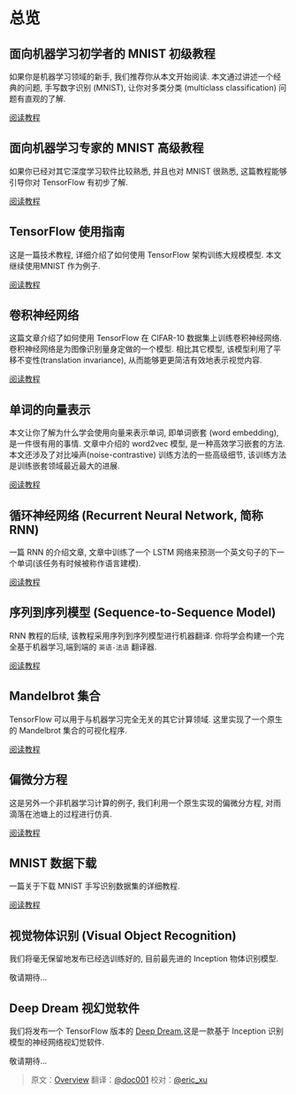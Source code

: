 # 总览

## 面向机器学习初学者的 MNIST 初级教程

如果你是机器学习领域的新手, 我们推荐你从本文开始阅读. 本文通过讲述一个经典的问题, 手写数字识别 (MNIST), 让你对多类分类 (multiclass classification) 问题有直观的了解.

[阅读教程](../tutorials/mnist_beginners.md)

## 面向机器学习专家的 MNIST 高级教程

如果你已经对其它深度学习软件比较熟悉, 并且也对 MNIST 很熟悉, 这篇教程能够引导你对 TensorFlow 有初步了解.

[阅读教程](../tutorials/mnist_pros.md)

## TensorFlow 使用指南

这是一篇技术教程, 详细介绍了如何使用 TensorFlow 架构训练大规模模型. 本文继续使用MNIST 作为例子.

[阅读教程](../tutorials/mnist_tf.md)

## 卷积神经网络 

这篇文章介绍了如何使用 TensorFlow 在 CIFAR-10 数据集上训练卷积神经网络. 卷积神经网络是为图像识别量身定做的一个模型. 相比其它模型, 该模型利用了平移不变性(translation invariance), 从而能够更更简洁有效地表示视觉内容.

[阅读教程](../tutorials/deep_cnn.md)

## 单词的向量表示

本文让你了解为什么学会使用向量来表示单词, 即单词嵌套 (word embedding), 是一件很有用的事情. 文章中介绍的 word2vec 模型, 是一种高效学习嵌套的方法. 本文还涉及了对比噪声(noise-contrastive) 训练方法的一些高级细节, 该训练方法是训练嵌套领域最近最大的进展. 

[阅读教程](../tutorials/word2vec.md)

## 循环神经网络 (Recurrent Neural Network, 简称 RNN)

一篇 RNN 的介绍文章, 文章中训练了一个 LSTM 网络来预测一个英文句子的下一个单词(该任务有时候被称作语言建模).

[阅读教程](../tutorials/recurrent.md)

## 序列到序列模型 (Sequence-to-Sequence Model)

RNN 教程的后续, 该教程采用序列到序列模型进行机器翻译. 你将学会构建一个完全基于机器学习,端到端的 `英语-法语` 翻译器.

[阅读教程](../tutorials/seq2seq.md)

## Mandelbrot 集合

TensorFlow 可以用于与机器学习完全无关的其它计算领域. 这里实现了一个原生的 Mandelbrot 集合的可视化程序.

[阅读教程](../tutorials/mandelbrot.md)

## 偏微分方程

这是另外一个非机器学习计算的例子, 我们利用一个原生实现的偏微分方程, 对雨滴落在池塘上的过程进行仿真.

[阅读教程](../tutorials/pdes.md)

## MNIST 数据下载

一篇关于下载 MNIST 手写识别数据集的详细教程.

[阅读教程](../tutorials/mnist_download.md)

## 视觉物体识别 (Visual Object Recognition)

我们将毫无保留地发布已经选训练好的, 目前最先进的 Inception 物体识别模型.

敬请期待...

## Deep Dream 视幻觉软件

我们将发布一个 TensorFlow 版本的 [Deep Dream](https://github.com/google/deepdream),这是一款基于 Inception 识别模型的神经网络视幻觉软件.

敬请期待...


<div class='sections-order' style="display: none;">
<!-- mnist/beginners/index.md -->
<!-- mnist/pros/index.md -->
<!-- mnist/tf/index.md -->
<!-- deep_cnn/index.md -->
<!-- word2vec/index.md -->
<!-- recurrent/index.md -->
<!-- seq2seq/index.md -->
<!-- mandelbrot/index.md -->
<!-- pdes/index.md -->
<!-- mnist/download/index.md -->
</div>

> 原文：[Overview](http://tensorflow.org/tutorials)  翻译：[@doc001](https://github.com/PFZheng)  校对：[@eric_xu](https://github.com/ericxk)


